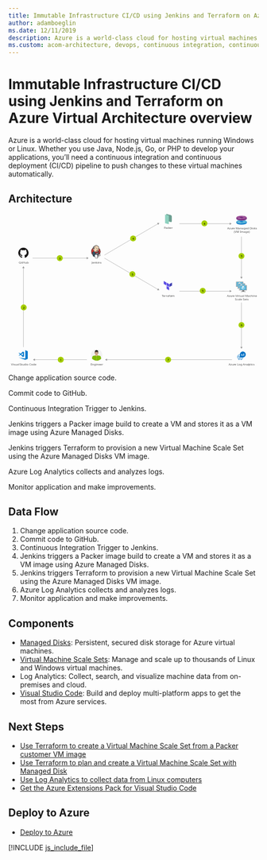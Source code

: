 ```yaml
---
title: Immutable Infrastructure CI/CD using Jenkins and Terraform on Azure Virtual Architecture overview
author: adamboeglin
ms.date: 12/11/2019
description: Azure is a world-class cloud for hosting virtual machines running Windows or Linux. Whether you use Java, Node.js, Go, or PHP to develop your applications, you’ll need a continuous integration and continuous deployment (CI/CD) pipeline to push changes to these virtual machines automatically.
ms.custom: acom-architecture, devops, continuous integration, continuous delivery, CI/CD, continuous deployment, interactive-diagram, is-deployable
---
```

# Immutable Infrastructure CI/CD using Jenkins and Terraform on Azure Virtual Architecture overview

Azure is a world-class cloud for hosting virtual machines running Windows or Linux. Whether you use Java, Node.js, Go, or PHP to develop your applications, you’ll need a continuous integration and continuous deployment (CI/CD) pipeline to push changes to these virtual machines automatically.


## Architecture

<svg class="architecture-diagram" aria-labelledby="immutable-infrastructure-cicd-using-jenkins-and-terraform-on-azure-virtual-architecture-overview" height="718.149" viewbox="0 0 1180 718.149" width="1180" xmlns="http://www.w3.org/2000/svg"><title id="immutable-infrastructure-cicd-using-jenkins-and-terraform-on-azure-virtual-architecture-overview">Immutable Infrastructure CI/CD using Jenkins and Terraform on Azure Virtual Architecture overview</title><desc>Azure is a world-class cloud for hosting virtual machines running Windows or Linux. Whether you use Java, Node.js, Go, or PHP to develop your applications, you’ll need a continuous integration and continuous deployment (CI/CD) pipeline to push changes to these virtual machines automatically.</desc><g><polygon fill="#5c4ee5" points="744.517 336.76 732.49 329.918 732.49 316.232 744.517 323.075 744.517 336.76"></polygon><polygon fill="#5c4ee5" points="758.061 344.357 746.034 337.514 746.034 323.828 758.061 330.671 758.061 344.357"></polygon><polygon fill="#5c4ee5" points="758.061 360.042 746.034 353.2 746.034 339.514 758.061 346.357 758.061 360.042"></polygon><polygon fill="#4040b2" points="771.478 323.828 759.451 330.671 759.451 344.357 771.478 337.514 771.478 323.828"></polygon></g><g><path d="M765.213,38.123l-20.55-5.257V0l20.374,5.212a7.339,7.339,0,0,1,5.52,7.11V33.973A4.283,4.283,0,0,1,765.213,38.123Z" fill="#6c9e91"></path><polygon fill="#8ed1bf" points="756.462 48.493 738.902 43.832 738.902 3.17 756.462 7.831 756.462 48.493"></polygon></g><g><g><g><path d="M1095.669,344.207h-9.435c1.134,4-.389,4.577-7.061,4.577v2.1h22.687v-2.1c-6.672,0-7.326-.572-6.191-4.577" fill="#7a7a7a"></path><path d="M1105.769,318.853h-30.716a1.962,1.962,0,0,0-1.886,1.976v21.42a1.952,1.952,0,0,0,1.886,1.959h30.716a2.144,2.144,0,0,0,2.1-1.959v-21.42a2.152,2.152,0,0,0-2.1-1.976" fill="#a0a1a2"></path><path d="M1105.791,318.855h-30.739a1.962,1.962,0,0,0-1.886,1.976v21.419a1.952,1.952,0,0,0,1.886,1.96h.731Z" fill="#fff" opacity="0.2" style="isolation: isolate"></path><polygon fill="#56b5db" points="1105.157 321.524 1105.157 341.538 1075.797 341.538 1075.797 321.524 1105.157 321.524"></polygon><polygon fill="#59b4d9" points="1075.797 341.538 1075.837 341.538 1075.837 321.524 1102.68 321.484 1102.681 321.484 1075.797 321.524 1075.797 341.538"></polygon><rect fill="#a0a1a2" height="2.096" width="22.687" x="1079.173" y="348.783"></rect></g><g><path d="M1090,330.752a.193.193,0,0,1-.093-.026l-6.118-3.532a.188.188,0,0,1-.092-.161.185.185,0,0,1,.092-.16l6.081-3.509a.186.186,0,0,1,.183,0l6.12,3.533a.186.186,0,0,1,0,.32l-6.079,3.508a.187.187,0,0,1-.094.026" fill="#fff"></path><path d="M1089.122,339.336a.175.175,0,0,1-.093-.025l-6.1-3.52a.181.181,0,0,1-.095-.161v-7.064a.188.188,0,0,1,.281-.161l6.1,3.519a.194.194,0,0,1,.09.162v7.064a.189.189,0,0,1-.09.161.2.2,0,0,1-.092.025" fill="#fff" opacity="0.7" style="isolation: isolate"></path><path d="M1090.849,339.336a.2.2,0,0,1-.1-.025.188.188,0,0,1-.09-.161v-7.02a.192.192,0,0,1,.09-.161l6.1-3.519a.181.181,0,0,1,.183,0,.183.183,0,0,1,.094.16v7.019a.182.182,0,0,1-.094.161l-6.1,3.52a.164.164,0,0,1-.09.025" fill="#fff" opacity="0.4" style="isolation: isolate"></path></g></g><g><g><path d="M1103.976,352.513h-9.435c1.134,4-.389,4.577-7.061,4.577v2.1h22.687v-2.1c-6.672,0-7.326-.572-6.191-4.577" fill="#7a7a7a"></path><path d="M1114.076,327.16H1083.36a1.962,1.962,0,0,0-1.886,1.976v21.42a1.952,1.952,0,0,0,1.886,1.959h30.716a2.144,2.144,0,0,0,2.1-1.959v-21.42a2.152,2.152,0,0,0-2.1-1.976" fill="#a0a1a2"></path><path d="M1114.1,327.162h-30.739a1.962,1.962,0,0,0-1.886,1.976v21.419a1.952,1.952,0,0,0,1.886,1.96h.731Z" fill="#fff" opacity="0.2" style="isolation: isolate"></path><polygon fill="#56b5db" points="1113.464 329.83 1113.464 349.845 1084.104 349.845 1084.104 329.83 1113.464 329.83"></polygon><polygon fill="#59b4d9" points="1084.104 349.845 1084.144 349.845 1084.144 329.831 1110.986 329.791 1110.988 329.791 1084.104 329.831 1084.104 349.845"></polygon><rect fill="#a0a1a2" height="2.096" width="22.687" x="1087.48" y="357.089"></rect></g><g><path d="M1098.308,339.059a.193.193,0,0,1-.093-.026L1092.1,335.5a.188.188,0,0,1-.092-.161.185.185,0,0,1,.092-.16l6.081-3.509a.186.186,0,0,1,.183,0l6.12,3.533a.186.186,0,0,1,0,.32l-6.079,3.508a.187.187,0,0,1-.094.026" fill="#fff"></path><path d="M1097.429,347.643a.175.175,0,0,1-.093-.025l-6.1-3.52a.181.181,0,0,1-.095-.161v-7.064a.188.188,0,0,1,.281-.161l6.1,3.519a.194.194,0,0,1,.09.162v7.064a.189.189,0,0,1-.09.161.2.2,0,0,1-.092.025" fill="#fff" opacity="0.7" style="isolation: isolate"></path><path d="M1099.156,347.643a.2.2,0,0,1-.1-.025.188.188,0,0,1-.09-.161v-7.02a.192.192,0,0,1,.09-.161l6.1-3.519a.181.181,0,0,1,.183,0,.183.183,0,0,1,.094.16v7.019a.182.182,0,0,1-.094.161l-6.1,3.52a.164.164,0,0,1-.09.025" fill="#fff" opacity="0.4" style="isolation: isolate"></path></g></g><g><g><path d="M1112.283,360.82h-9.435c1.134,4-.389,4.577-7.061,4.577v2.1h22.687v-2.1c-6.672,0-7.326-.572-6.191-4.577" fill="#7a7a7a"></path><path d="M1122.383,335.467h-30.716a1.962,1.962,0,0,0-1.886,1.976v21.42a1.952,1.952,0,0,0,1.886,1.959h30.716a2.144,2.144,0,0,0,2.1-1.959v-21.42a2.152,2.152,0,0,0-2.1-1.976" fill="#a0a1a2"></path><path d="M1122.4,335.469h-30.739a1.962,1.962,0,0,0-1.886,1.976v21.419a1.952,1.952,0,0,0,1.886,1.96h.731Z" fill="#fff" opacity="0.2" style="isolation: isolate"></path><polygon fill="#56b5db" points="1121.771 338.137 1121.771 358.152 1092.41 358.152 1092.41 338.137 1121.771 338.137"></polygon><polygon fill="#59b4d9" points="1092.41 358.152 1092.451 358.152 1092.451 338.138 1119.293 338.098 1119.295 338.098 1092.41 338.138 1092.41 358.152"></polygon><rect fill="#a0a1a2" height="2.096" width="22.687" x="1095.786" y="365.396"></rect></g><g><path d="M1106.615,347.366a.193.193,0,0,1-.093-.026l-6.118-3.532a.188.188,0,0,1-.092-.161.185.185,0,0,1,.092-.16l6.081-3.509a.186.186,0,0,1,.183,0l6.12,3.533a.186.186,0,0,1,0,.32l-6.079,3.508a.187.187,0,0,1-.094.026" fill="#fff"></path><path d="M1105.736,355.95a.175.175,0,0,1-.093-.025l-6.1-3.52a.181.181,0,0,1-.095-.161v-7.064a.188.188,0,0,1,.281-.161l6.1,3.519a.194.194,0,0,1,.09.162v7.064a.189.189,0,0,1-.09.161.2.2,0,0,1-.092.025" fill="#fff" opacity="0.7" style="isolation: isolate"></path><path d="M1107.463,355.95a.2.2,0,0,1-.1-.025.188.188,0,0,1-.09-.161v-7.02a.192.192,0,0,1,.09-.161l6.1-3.519a.181.181,0,0,1,.183,0,.183.183,0,0,1,.094.16v7.019a.182.182,0,0,1-.094.161l-6.1,3.52a.164.164,0,0,1-.09.025" fill="#fff" opacity="0.4" style="isolation: isolate"></path></g></g></g><text fill="#525252" font-family="SegoeUI, Segoe UI" font-size="14" transform="translate(392.56 233.426)">Jenkins</text><text fill="#525252" font-family="SegoeUI, Segoe UI" font-size="14" transform="translate(1030.716 390.635)">Azu<tspan letter-spacing="-0.013em" x="23.283" y="0">r</tspan><tspan x="27.966" y="0">e Vi</tspan><tspan letter-spacing="0.029em" x="51.208" y="0">r</tspan><tspan x="56.479" y="0">tual Machine</tspan><tspan x="37.598" y="16.8">Scale Sets</tspan></text><text fill="#525252" font-family="SegoeUI, Segoe UI" font-size="14" transform="translate(723.564 390.635)"><tspan letter-spacing="-0.103em">T</tspan><tspan x="5.893" y="0">errafo</tspan><tspan letter-spacing="-0.002em" x="42.656" y="0">r</tspan><tspan x="47.496" y="0">m</tspan></text><text fill="#525252" font-family="SegoeUI, Segoe UI" font-size="14" transform="translate(1032.046 73.193)">Azu<tspan letter-spacing="-0.013em" x="23.283" y="0">r</tspan><tspan x="27.966" y="0">e Managed Disks</tspan><tspan x="30.765" y="16.8">(VM Image)</tspan></text><text fill="#525252" font-family="SegoeUI, Segoe UI" font-size="14" transform="translate(733.418 70.193)"><tspan letter-spacing="-0.032em">P</tspan><tspan x="7.39" y="0">ac</tspan><tspan letter-spacing="-0.02em" x="20.979" y="0">k</tspan><tspan x="27.658" y="0">er</tspan></text><text fill="#525252" font-family="SegoeUI, Segoe UI" font-size="14" transform="translate(49.186 233.426)">GitHub</text><text fill="#525252" font-family="SegoeUI, Segoe UI" font-size="14" transform="translate(387.493 713.645)">Engineer</text><text fill="#525252" font-family="SegoeUI, Segoe UI" font-size="14" transform="translate(1038.441 713.645)">Azu<tspan letter-spacing="-0.013em" x="23.283" y="0">r</tspan><tspan x="27.966" y="0">e Log Anal</tspan><tspan letter-spacing="0.003em" x="93.461" y="0">y</tspan><tspan x="100.276" y="0">tics</tspan></text><g><line fill="none" stroke="#969696" stroke-miterlimit="10" stroke-width="1.5" x1="71.103" x2="71.103" y1="254.119" y2="627.635"></line><polygon fill="#969696" points="65.867 255.651 71.103 246.584 76.338 255.651 65.867 255.651"></polygon></g><g><line fill="none" stroke="#969696" stroke-miterlimit="10" stroke-width="1.5" x1="1098.851" x2="1098.851" y1="628.135" y2="417.829"></line><polygon fill="#969696" points="1104.086 626.603 1098.851 635.67 1093.615 626.603 1104.086 626.603"></polygon></g><g><line fill="none" stroke="#969696" stroke-miterlimit="10" stroke-width="1.5" x1="1098.851" x2="1098.851" y1="298.464" y2="107.158"></line><polygon fill="#969696" points="1104.086 296.932 1098.851 305.999 1093.615 296.932 1104.086 296.932"></polygon></g><g><line fill="none" stroke="#969696" stroke-miterlimit="10" stroke-width="1.5" x1="123.754" x2="370.234" y1="687.123" y2="687.123"></line><polygon fill="#969696" points="125.286 692.359 116.219 687.123 125.286 681.888 125.286 692.359"></polygon></g><g><line fill="none" stroke="#969696" stroke-miterlimit="10" stroke-width="1.5" x1="370.734" x2="114.254" y1="208.311" y2="208.311"></line><polygon fill="#969696" points="369.202 203.075 378.269 208.311 369.202 213.547 369.202 203.075"></polygon></g><g><line fill="none" stroke="#969696" stroke-miterlimit="10" stroke-width="1.5" x1="705.311" x2="453.099" y1="355.85" y2="208.311"></line><polygon fill="#969696" points="706.632 350.557 711.815 359.654 701.345 359.595 706.632 350.557"></polygon></g><g><line fill="none" stroke="#969696" stroke-miterlimit="10" stroke-width="1.5" x1="705.311" x2="453.099" y1="46.445" y2="193.983"></line><polygon fill="#969696" points="701.345 42.699 711.815 42.64 706.632 51.738 701.345 42.699"></polygon></g><g><line fill="none" stroke="#969696" stroke-miterlimit="10" stroke-width="1.5" x1="1044.937" x2="806.212" y1="46.207" y2="46.207"></line><polygon fill="#969696" points="1043.405 40.971 1052.472 46.207 1043.405 51.443 1043.405 40.971"></polygon></g><g><line fill="none" stroke="#969696" stroke-miterlimit="10" stroke-width="1.5" x1="1044.937" x2="806.212" y1="364.156" y2="364.156"></line><polygon fill="#969696" points="1043.405 358.921 1052.472 364.156 1043.405 369.392 1043.405 358.921"></polygon></g><g><line fill="none" stroke="#969696" stroke-miterlimit="10" stroke-width="1.5" x1="463.682" x2="1054.506" y1="687.123" y2="687.123"></line><polygon fill="#969696" points="465.213 692.359 456.147 687.123 465.213 681.888 465.213 692.359"></polygon></g><a class="architecture-tooltip-trigger" href="#"><circle cx="246.994" cy="687.123" fill="#a5ce00" r="14"></circle><text font-family="SegoeUI, Segoe UI" font-size="14" transform="translate(243.411 693.176)">1</text></a><a class="architecture-tooltip-trigger" href="#"><circle cx="753.094" cy="687.123" fill="#a5ce00" r="14"></circle><text font-family="SegoeUI, Segoe UI" font-size="14" transform="translate(749.511 693.176)">7</text></a><a class="architecture-tooltip-trigger" href="#"><circle cx="1099.018" cy="523.599" fill="#a5ce00" r="14"></circle><text font-family="SegoeUI, Segoe UI" font-size="14" transform="translate(1095.434 529.651)">6</text></a><a class="architecture-tooltip-trigger" href="#"><circle cx="916.339" cy="362.517" fill="#a5ce00" r="14"></circle><text font-family="SegoeUI, Segoe UI" font-size="14" transform="translate(912.755 368.569)">5</text></a><a class="architecture-tooltip-trigger" href="#"><circle cx="584.722" cy="284.111" fill="#a5ce00" r="14"></circle><text font-family="SegoeUI, Segoe UI" font-size="14" transform="translate(581.139 290.163)">5</text></a><a class="architecture-tooltip-trigger" href="#"><circle cx="1099.018" cy="198.517" fill="#a5ce00" r="14"></circle><text font-family="SegoeUI, Segoe UI" font-size="14" transform="translate(1095.434 204.569)">5</text></a><a class="architecture-tooltip-trigger" href="#"><circle cx="924.339" cy="44.517" fill="#a5ce00" r="14"></circle><text font-family="SegoeUI, Segoe UI" font-size="14" transform="translate(920.755 50.569)">4</text></a><a class="architecture-tooltip-trigger" href="#"><circle cx="588.222" cy="115.619" fill="#a5ce00" r="14"></circle><text font-family="SegoeUI, Segoe UI" font-size="14" transform="translate(584.638 121.671)">4</text></a><a class="architecture-tooltip-trigger" href="#"><circle cx="72.367" cy="440.877" fill="#a5ce00" r="14"></circle><text font-family="SegoeUI, Segoe UI" font-size="14" transform="translate(68.784 446.93)">2</text></a><a class="architecture-tooltip-trigger" href="#"><circle cx="242.494" cy="208.311" fill="#a5ce00" r="14"></circle><text font-family="SegoeUI, Segoe UI" font-size="14" transform="translate(238.911 214.364)">3</text></a><text fill="#525252" font-family="SegoeUI, Segoe UI" font-size="14" transform="translate(13.071 713.645)">Visual <tspan letter-spacing="-0.032em" x="40.298" y="0">S</tspan><tspan x="47.284" y="0">tudio Code</tspan></text><g><polygon fill="#007acd" points="79.952 642.27 79.952 681.411 48.827 676.977 79.952 687.636 91.511 682.86 91.511 647.243 79.952 642.27"></polygon><path d="M51.186,668.712l6.433-4.824,10.6,10.335L74,671.835V651.469l-5.78-2.487L57.67,659.268l-6.484-4.775-2.359.824,6.448,6.285-6.448,6.285Zm17.036-12.774v11.1l-7.469-5.5Z" fill="#007acd"></path></g><g><path d="M71.1,159.025a24.322,24.322,0,0,0-7.688,47.4c1.215.225,1.662-.528,1.662-1.17,0-.58-.022-2.5-.033-4.528-6.766,1.471-8.193-2.869-8.193-2.869-1.106-2.811-2.7-3.558-2.7-3.558-2.207-1.509.166-1.478.166-1.478a5.112,5.112,0,0,1,3.728,2.506c2.169,3.718,5.689,2.643,7.077,2.021a5.179,5.179,0,0,1,1.544-3.252c-5.4-.615-11.08-2.7-11.08-12.019a9.412,9.412,0,0,1,2.506-6.528,8.738,8.738,0,0,1,.236-6.436s2.042-.653,6.689,2.493a23.061,23.061,0,0,1,12.18,0c4.642-3.146,6.681-2.493,6.681-2.493a8.729,8.729,0,0,1,.239,6.436,9.393,9.393,0,0,1,2.5,6.528c0,9.341-5.689,11.4-11.1,12a5.813,5.813,0,0,1,1.649,4.5c0,3.254-.028,5.873-.028,6.674,0,.647.438,1.406,1.67,1.167a24.323,24.323,0,0,0-7.7-47.393Z" fill="#181616" fill-rule="evenodd"></path><path d="M55.994,193.942c-.053.121-.244.157-.417.074s-.275-.244-.218-.365.243-.159.419-.076.277.246.216.367Zm-.3-.222" fill="#181616"></path><path d="M56.979,195.041c-.116.107-.343.057-.5-.112a.372.372,0,0,1-.071-.505c.12-.107.339-.057.5.112s.19.4.069.505Zm-.232-.249" fill="#181616"></path><path d="M57.938,196.441c-.149.1-.393.007-.544-.21s-.149-.476,0-.58.391-.01.544.2.149.479,0,.585Zm0,0" fill="#181616"></path><path d="M59.252,197.795c-.133.147-.417.107-.625-.093a.468.468,0,0,1-.138-.621c.135-.147.421-.106.63.093s.275.476.133.621Zm0,0" fill="#181616"></path><path d="M61.064,198.58c-.059.19-.332.277-.608.2s-.455-.306-.4-.5.332-.282.609-.2.455.3.4.5Zm0,0" fill="#181616"></path><path d="M63.054,198.726c.007.2-.227.367-.516.37s-.526-.156-.529-.353.228-.367.519-.372.526.156.526.355Zm0,0" fill="#181616"></path><path d="M64.906,198.411c.035.2-.166.4-.453.45s-.544-.069-.58-.263.17-.4.451-.453.545.068.582.267Zm0,0" fill="#181616"></path></g><g><path d="M443.177,664.911a27.034,27.034,0,1,1-27-26.994A27.024,27.024,0,0,1,443.177,664.911Z" fill="#f2f2f2"></path><path d="M415.955,691.989a27.7,27.7,0,0,1-13.916-3.957v-1.445l-.076-1.369-.152-2.739-.233-5.017-.227-4.335h0v-.3l3.5-.227.757-.076,10.039-.688.305-.076h.151v20.231Z" fill="#7fba00"></path><polygon fill="#7fba00" points="402.191 677.311 400.519 668.868 415.191 665.903 416.868 674.346 402.191 677.311"></polygon><path d="M430.706,672.825v.227h0l-.226,4.411-.3,6.462-.159,2.436v1.824a26.758,26.758,0,0,1-13.838,3.805h-.226V671.758h.151l.226.076,10.117.688.687.076Z" fill="#7fba00"></path><path d="M431.086,687.5c-.3-1.218-.605-2.436-.908-3.578-.687-2.511-1.369-4.865-1.982-6.84l-.074-.076a1.091,1.091,0,0,0-.151-.461c-.228-.909-.456-1.748-.682-2.505a4.724,4.724,0,0,1-.151-1.445,3.713,3.713,0,0,1,2.506-2.89,4.6,4.6,0,0,1,1.746-.076,3.581,3.581,0,0,1,2.588,2.505c.228.763.531,1.6.764,2.511.074.152.074.227.151.379.605,2.133,1.369,4.562,2.052,7.15A25.983,25.983,0,0,1,431.086,687.5Z" fill="#7fba00"></path><polygon fill="#7fba00" points="429.793 677.311 415.191 674.346 416.868 665.903 431.54 668.868 429.793 677.311"></polygon><path d="M437.63,681.413a7.148,7.148,0,0,1-.687.764,25.983,25.983,0,0,1-5.857,5.326c-.226.152-.38.227-.605.379-.151-.454-.3-.991-.462-1.521-.908-3.117-1.975-6.923-2.731-9.352a.281.281,0,0,0-.077-.233c-.308-1.06-.536-1.975-.687-2.505h0l.764-.227,3.419-.991h0l3.27-.915.839-.227a2.982,2.982,0,0,0,.151.688c.151.53.38,1.212.608,1.9C436.11,676.472,436.866,678.984,437.63,681.413Z" fill="#7fba00"></path><path d="M426.372,673.279a4.337,4.337,0,1,0,4.183-4.411A4.333,4.333,0,0,0,426.372,673.279Z" fill="#7fba00"></path><path d="M404.7,674.27c-.3.681-.606,1.521-.909,2.429,0,.152-.076.227-.076.309-.076.076-.076.152-.076.3-.612,1.521-1.218,3.269-1.824,5.168-.461,1.445-.991,2.89-1.445,4.411a27.02,27.02,0,0,1-5.629-5.4c.757-2.436,1.6-4.644,2.278-6.544a4.834,4.834,0,0,1,.151-.53c.309-.915.612-1.672.839-2.436h0a3.461,3.461,0,0,1,4.487-2.2,3.7,3.7,0,0,1,2.36,2.814A4.22,4.22,0,0,1,404.7,674.27Z" fill="#7fba00"></path><path d="M405.46,674.5a.278.278,0,0,0-.076.227h0c-.227.53-.454,1.218-.764,2.127-.681,2.209-1.748,5.4-2.657,8.368-.309.763-.537,1.521-.763,2.284-.3-.233-.53-.385-.833-.612a27.02,27.02,0,0,1-5.629-5.4c-.152-.233-.3-.461-.461-.688,1.142-3.647,2.436-7.377,2.89-8.9a.278.278,0,0,0,.076-.227l.763.3,3.344,1.142h0l3.345,1.142Z" fill="#7fba00"></path><path d="M405.611,672.749a4.317,4.317,0,1,1-4.714-3.881A4.339,4.339,0,0,1,405.611,672.749Z" fill="#7fba00"></path><path d="M415.575,670.843c-2.815,0-5.1-1.748-5.1-4.563v-3.647h10.192v3.647C420.669,669.1,418.389,670.843,415.575,670.843Z" fill="#d8b195"></path><path d="M415.575,643.848c-4.563,0-7.838,4.87-7.989,10.953a1.1,1.1,0,0,1,.152-.459c.536-1.6,3.124-.91,2.511.687a10.149,10.149,0,0,0-.833,2.967,8.025,8.025,0,0,0,.152,1.9,1.256,1.256,0,0,1,.984,1.3v2.662a7.7,7.7,0,0,0,2.512,1.672,3.917,3.917,0,0,0,5.017,0,7.411,7.411,0,0,0,2.588-1.749v-3.116a1.229,1.229,0,0,1,.99-1.218v-2.359c0-.151-.151-.454,0-.151-.687-1.369,1.067-2.588,1.975-1.672C423.633,648.946,421.43,643.848,415.575,643.848Z" fill="#b8977c"></path><path d="M423.633,654.878c0,6.386-3.421,10.722-8.058,10.722s-7.989-4.337-7.989-10.722c0-6.316,3.351-11.41,7.989-11.41C421.43,643.469,423.633,648.562,423.633,654.878Z" fill="#d8b195"></path><path d="M408.35,653.432h-1.067a.85.85,0,0,0-.757.91v3.193c0,.536.3.916.757.916h.764Z" fill="#d8b195"></path><path d="M422.8,653.432h1.062a.85.85,0,0,1,.762.91v3.193c0,.536-.3.916-.762.916H423.1Z" fill="#d8b195"></path><path d="M412.149,655.181a.609.609,0,1,0,0-1.218.613.613,0,1,0,0,1.218Z"></path><path d="M419.222,655.258a.6.6,0,0,0,.613-.608.734.734,0,0,0-.687-.61.652.652,0,0,0-.608.61A.581.581,0,0,0,419.222,655.258Z"></path><path d="M410.861,662.331h9.428c-1.141,2.277-2.813,3.647-4.714,3.647S412,664.608,410.861,662.331Z" fill="#d8b195"></path><path d="M417.247,658.374a.59.59,0,0,1-.613.531c-.074,0-.151.151-.377.308a.964.964,0,0,1-.682.305,1.144,1.144,0,0,1-.687-.305c-.152-.156-.3-.308-.38-.308a.587.587,0,0,1-.606-.531V658.3h3.345Z" fill="#b8977c"></path><path d="M415.575,653.66V658.3H413.9c0-.151.152-.3.227-.38a2.111,2.111,0,0,0,.606-1.369l.075-2.588C414.811,653.357,415.424,653.66,415.575,653.66Z" fill="#e6ccb9"></path><path d="M423.784,650.316v6.917H423.1l-.377-8.286-2.285.3a40.435,40.435,0,0,1-9.579,0l-2.209-.3-.454,8.209h-.688v-6.84c0-4.108,2.814-7.453,6.317-7.453h3.649C420.971,642.863,423.784,646.208,423.784,650.316Z"></path><path d="M421.507,656.171a1.317,1.317,0,0,1-1.218.759H418.54a1.962,1.962,0,0,1-1.672-1.3,5.424,5.424,0,0,1-.308-1.672v-.226h0v-.077c.074-.151.156-.228.233-.38a1.826,1.826,0,0,1,1.136-.385h1.98a2.684,2.684,0,0,1,1.446.385,1.341,1.341,0,0,1,.377.608v.074a10.935,10.935,0,0,1-.074,1.6v.151A4.008,4.008,0,0,1,421.507,656.171Zm.3-2.208v-.074a1.04,1.04,0,0,0-.38-.682c-.226-.31-1.067-.385-1.521-.385h-1.98a1.643,1.643,0,0,0-1.213.385,1.1,1.1,0,0,0-.308.605v.151a4.2,4.2,0,0,0,.385,1.749A2.056,2.056,0,0,0,418.54,657a6.627,6.627,0,0,0,1.749,0,1.466,1.466,0,0,0,1.218-.605,2.2,2.2,0,0,0,.3-.839v-.077A5.01,5.01,0,0,0,421.81,653.963Z"></path><path d="M414.357,655.635a1.968,1.968,0,0,1-1.672,1.3h-1.672c-.688-.077-.991-.228-1.218-.608a1.308,1.308,0,0,1-.227-.762,10.715,10.715,0,0,1-.076-1.6v-.074a.565.565,0,0,1,.152-.3.408.408,0,0,1,.227-.305,2.662,2.662,0,0,1,1.445-.385h1.975a1.68,1.68,0,0,1,1.142.385c.076.151.152.228.227.38v.3A5.581,5.581,0,0,1,414.357,655.635Zm.454-1.823a.781.781,0,0,0-.3-.605,1.646,1.646,0,0,0-1.218-.385h-1.975c-.454,0-1.294.074-1.521.385-.151.151-.227.226-.3.3a.686.686,0,0,0-.076.38v.074a11.246,11.246,0,0,0,0,1.6,1.778,1.778,0,0,0,.3.839h0a1.454,1.454,0,0,0,1.218.605,6.64,6.64,0,0,0,1.748,0,1.974,1.974,0,0,0,1.748-1.293,4.293,4.293,0,0,0,.378-1.749Z"></path><path d="M421.733,652.9a2.166,2.166,0,0,0-1.444-.3,21.9,21.9,0,0,0-2.285-.074c-.682.074-1.21.074-1.444.454a1.223,1.223,0,0,0-.3.536v-.077h-1.3v.077a3.627,3.627,0,0,0-.227-.536c-.3-.38-.833-.38-1.521-.454a22.55,22.55,0,0,0-2.278.074,2.163,2.163,0,0,0-1.445.3,2.019,2.019,0,0,0-.461.992c0,.074.537.074.537,0a1.153,1.153,0,0,1,.3-.608,1.993,1.993,0,0,1,1.294-.308,9.825,9.825,0,0,1,2.127,0,1.551,1.551,0,0,1,1.142.308,1.141,1.141,0,0,1,.227.531h1.9a1.133,1.133,0,0,1,.233-.531,1.659,1.659,0,0,1,1.136-.308,9.867,9.867,0,0,1,2.131,0,2.019,2.019,0,0,1,1.3.308.937.937,0,0,1,.3.608c0,.074.531,0,.531,0A2.015,2.015,0,0,0,421.733,652.9Z"></path><path d="M415.65,662.482a11.794,11.794,0,0,1-2.662-.38c-.227,0-.3-.233-.3-.459.076-.151.3-.3.454-.228a10.864,10.864,0,0,0,4.942,0c.233-.074.459.077.459.228a.337.337,0,0,1-.3.459A11.23,11.23,0,0,1,415.65,662.482Z" fill="#a71e22"></path></g><g><g><ellipse cx="1099.433" cy="41.6" fill="#0072c6" rx="24.727" ry="8.987"></ellipse><rect fill="#0072c6" height="5.097" width="49.485" x="1074.706" y="36.927"></rect><ellipse cx="1099.433" cy="36.927" fill="#59b4d9" rx="24.727" ry="8.987"></ellipse><ellipse cx="1099.433" cy="36.378" fill="#0072c6" rx="7.775" ry="2.333"></ellipse><path d="M1094.382,38.15l-13.724,4.625a44.11,44.11,0,0,0,13.991,2.97l3.792-7.035S1098.452,38.9,1094.382,38.15Z" fill="#6dbadb"></path><path d="M1101,34.092l3.426-5.975s9.093.756,12.825,2.577L1105.2,34.812A25.761,25.761,0,0,0,1101,34.092Z" fill="#6dbadb"></path></g><g><ellipse cx="1099.433" cy="22.248" fill="#68217a" rx="24.727" ry="8.987"></ellipse><rect fill="#68217a" height="5.097" width="49.485" x="1074.706" y="17.575"></rect><ellipse cx="1099.433" cy="17.575" fill="#9b4f96" rx="24.727" ry="8.987"></ellipse><ellipse cx="1099.433" cy="17.026" fill="#68217a" rx="7.775" ry="2.333"></ellipse><path d="M1094.382,18.8l-13.724,4.625a44.11,44.11,0,0,0,13.991,2.97l3.792-7.035S1098.452,19.552,1094.382,18.8Z" fill="#a3669f"></path><path d="M1101,14.74l3.426-5.975s9.093.756,12.825,2.577L1105.2,15.46A25.761,25.761,0,0,0,1101,14.74Z" fill="#a3669f"></path></g></g><path d="M1083.571,672.414h2.646v-2.646h-2.646Zm0-7.938h2.646v-2.382a18.172,18.172,0,0,0-2.646,1.72Zm3.969,15.877h2.646v-2.646h-2.646Zm0,7.938h2.646v-2.646h-2.646Zm0-11.908h2.646v-2.646h-2.646Zm0,7.938h2.646v-2.646h-2.646Zm-3.969-3.969h2.646v-2.646h-2.646Zm0,3.969h2.646v-2.646h-2.646Zm-3.969-7.938h2.646v-2.646H1079.6Zm0,3.969h2.646v-2.646H1079.6Zm0-7.938h2.646v-2.646H1079.6Zm.265-3.969h2.382V665.8h-.662A18.172,18.172,0,0,0,1079.867,668.445Zm3.7,17.862a18.172,18.172,0,0,0,2.646,1.72v-2.382h-2.646Zm0-17.862h2.646V665.8h-2.646Zm19.846,15.877h.662a18.172,18.172,0,0,0,1.72-2.646h-2.382Zm-3.969-3.969h2.646v-2.646h-2.646Zm0,7.674a18.172,18.172,0,0,0,2.646-1.72v-.662h-2.646Zm0-3.7h2.646v-2.646h-2.646Zm-11.908-11.908h2.646v-2.646h-2.646ZM1105.4,648.6a13.891,13.891,0,0,0-13.892,13.892v13.892H1105.4a13.892,13.892,0,0,0,0-27.785Zm-4.631,19.846h-2.646v-7.938h2.646Zm5.292,0h-2.646v-5.292h2.646Zm5.292,0h-2.646V657.861h2.646Zm-7.938,11.908h2.646v-2.646h-2.646Zm-15.877-15.877h2.646V661.83h-2.646Zm7.938,19.846h2.646v-2.646h-2.646Zm-3.969,0h2.646v-2.646h-2.646Zm0-3.969h2.646v-2.646h-2.646Zm3.969,7.938h2.646v-2.646h-2.646Z" fill="#0072c6"></path><g id="g10"><g id="g3393"><path d="M434.076,177.635a21.4,21.4,0,1,1-21.391-21.88,21.639,21.639,0,0,1,21.391,21.88" fill="#d33833" id="path22"></path><path d="M392.166,183.054s-1.549-22.817,19.476-23.469l-1.467-2.445-11.408,3.83-3.26,3.748-2.852,5.46-1.63,6.356.489,4.237" fill="#ef3d3a" id="path24"></path><path d="M398.034,162.709a21.4,21.4,0,0,0-6.075,15.008h0a21.4,21.4,0,0,0,6.075,15.006h0a20.419,20.419,0,0,0,14.65,6.208h0a20.419,20.419,0,0,0,14.651-6.208h0a21.4,21.4,0,0,0,6.076-15.006h0a21.4,21.4,0,0,0-6.076-15.008h0a20.424,20.424,0,0,0-14.651-6.208h0a20.424,20.424,0,0,0-14.65,6.208Zm-.95,30.943a22.73,22.73,0,0,1-6.454-15.935h0a22.73,22.73,0,0,1,6.454-15.936h0a21.751,21.751,0,0,1,15.6-6.608h0a21.749,21.749,0,0,1,15.6,6.608h0a22.728,22.728,0,0,1,6.455,15.936h0a22.726,22.726,0,0,1-6.455,15.935h0a21.754,21.754,0,0,1-15.6,6.609h0a21.755,21.755,0,0,1-15.6-6.609h0" fill="#231f20" id="path26"></path><path d="M421.69,177.756l-3.26.489-4.4.489-2.852.081-2.77-.081-2.119-.652-1.874-2.037-1.467-4.156-.326-.9-1.956-.652-1.141-1.874-.815-2.689.9-2.363,2.119-.733,1.711.815.815,1.793.978-.163.326-.407-.326-1.874-.082-2.363.489-3.259-.019-1.862,1.486-2.375,2.608-1.874,4.563-1.956,5.052.733,4.4,3.178,2.037,3.259,1.3,2.363.326,5.867-.978,5.052-1.793,4.482-1.711,2.363" fill="#f0d6b7" id="path28"></path><path d="M418.919,191.854l-11.653.489V194.3l.978,6.845-.489.571-8.149-2.771-.571-.978-.815-9.208-1.874-5.541-.408-1.3,6.519-4.482,2.037-.815,1.793,2.2,1.548,1.385,1.793.57.815.244.978,4.237.733.9,1.874-.652-1.3,2.526,7.09,3.341-.9.489" fill="#335061" id="path30"></path><path d="M399.606,163.414l2.119-.733,1.711.815.815,1.793.978-.163.244-.978-.489-1.874.489-4.482-.408-2.445,1.467-1.711,3.178-2.526-.9-1.222-4.482,2.2-1.874,1.467-1.059,2.282-1.63,2.2-.489,2.608.326,2.771" fill="#6d6b6d" id="path32"></path><path d="M402.947,155.754s1.222-3.015,6.112-4.482.244-1.06.244-1.06l-5.3,2.037-2.037,2.037-.9,1.63,1.874-.163" fill="#dcd9d8" id="path34"></path><path d="M400.5,162.844s-1.711-5.7,4.808-6.519l-.244-.978-4.482,1.06-1.3,4.237.326,2.771.9-.57" fill="#dcd9d8" id="path36"></path><path d="M403.11,170.422l1.067-1.034a.687.687,0,0,1,.563.626c.081.571.326,5.7,3.83,8.475.32.253-2.607-.408-2.607-.408l-2.608-4.074" fill="#f7e4cd" id="path38"></path><path d="M418.1,168.874s.19-2.47.855-2.28a.916.916,0,0,1,.665.855s-1.615,1.045-1.52,1.425" fill="#f7e4cd" id="path40"></path><path d="M424.867,159.829s-1.343.284-1.467,1.467,1.467.244,1.711.163" fill="#f7e4cd" id="path42"></path><path d="M415.007,159.91s-1.793.244-1.793,1.385,2.037,1.06,2.608.571" fill="#f7e4cd" id="path44"></path><path d="M403.925,165.207s-3.1-1.874-3.423-.081-1.06,3.1.489,4.971l-1.059-.326-.978-2.526-.326-2.445,1.874-1.956,2.119.163,1.222.978.081,1.222" fill="#f7e4cd" id="path46"></path><path d="M405.391,160.073s1.385-7.171,8.393-8.556c5.77-1.14,8.8.244,9.942,1.548,0,0-5.134-6.111-10.023-4.237s-8.475,5.3-8.393,7.5a35.812,35.812,0,0,1,.081,3.749" fill="#f7e4cd" id="path48"></path><path d="M424.3,153.88s-2.363-.081-2.445,2.037a1.62,1.62,0,0,0,.163.652s1.875-2.119,3.015-.978" fill="#f7e4cd" id="path50"></path><path d="M413.949,156.79s-.407-3.252-3.18-1.361c-1.793,1.222-1.63,2.934-1.3,3.259s.237.983.485.532.166-1.917,1.063-2.325,2.366-.863,2.935-.105" fill="#f7e4cd" id="path52"></path><path d="M406.288,178.816l-7.66,3.423s3.178,12.631,1.548,16.542l-1.141-.407-.081-4.808-2.118-9.127-.9-2.526,7.986-5.378,2.363,2.281" fill="#49728b" id="path54"></path><path d="M407.076,185.8l1.087,1.326v4.889h-1.3s-.163-3.423-.163-3.83.163-1.874.163-1.874" fill="#49728b" id="path56"></path><path d="M407.1,192.75l-3.667.163,1.06.733,2.607.407" fill="#49728b" id="path58"></path><path d="M419.652,191.935l3.015-.081.733,7.5-3.1.407-.652-7.823" fill="#335061" id="path60"></path><path d="M420.467,191.935l4.563-.244s1.874-4.726,1.874-4.971,1.63-6.845,1.63-6.845l-3.667-3.83-.733-.652-1.956,1.956v7.578l-1.711,7.008" fill="#335061" id="path62"></path><path d="M422.5,191.365l-2.852.57.407,2.282c1.059.489,2.852-.815,2.852-.815" fill="#49728b" id="path64"></path><path d="M422.586,177.1l5.7,4.237.163-1.956-4.319-3.993-1.548,1.711" fill="#49728b" id="path66"></path><path d="M409.931,207.989l-1.687-6.846-.839-5.051-.139-3.749,7.636-.406h4.751l-.432,8.557.733,6.6-.081,1.222-6.193.489-3.749-.815" fill="#fff" id="path68"></path><path d="M418.593,191.854s-.407,8.475.815,14.5a15.568,15.568,0,0,1-6.03,1.956l6.845-.244.815-.489-.978-13.364-.244-2.852" fill="#dcd9d8" id="path70"></path><path d="M423.539,198.7l3.178-.9,6.03-.326.9-2.771-1.63-4.808-1.874-.244-2.608.815-2.5,1.222-1.328-.244-1.035.407" fill="#fff" id="path72"></path><path d="M423.482,197.069a11.933,11.933,0,0,1,2.445-.9l-.9-4.482,1.059-.407s.733,4.237.733,4.726c0,0,4.563.244,4.971.244a7.4,7.4,0,0,0,.733-3.83l.9,2.608.081,1.467-1.3,1.956-1.467.326-2.445-.081-.815-1.059-2.852.407-.9.326" fill="#dcd9d8" id="path74"></path><path d="M420.28,191.284l-1.793-4.563-1.874-2.689s.407-1.141.978-1.141h1.874l1.793.652-.163,3.015-.815,4.726" fill="#fff" id="path76"></path><path d="M420.63,189.735s-2.282-4.4-2.282-5.052c0,0,.407-.978.978-.733s1.793.9,1.793.9V183.3l-2.771-.571-1.874.244,3.178,7.5.652.082" fill="#dcd9d8" id="path78"></path><path d="M410.664,178.98l-2.257-.245-2.119-.652v.733l1.035,1.142,3.26,1.467" fill="#fff" id="path80"></path><path d="M407.022,179.224s2.526,1.06,3.341.815l.081.977-2.281-.488-1.385-.978.244-.326" fill="#dcd9d8" id="path82"></path><path d="M423.531,183.168a15.484,15.484,0,0,1-3.726-.513,11.539,11.539,0,0,1,.047-1.211,2.912,2.912,0,0,1,1.277-.268,2.221,2.221,0,0,0-1.418-.16,2.269,2.269,0,0,0-.235-.748c.777-.277,2.613-2.1,3.645-1.494.492.287.7,1.923.739,2.719a2.775,2.775,0,0,1-.329,1.676" fill="#d33833" id="path84"></path><path d="M423.531,183.168a15.484,15.484,0,0,1-3.726-.513,11.539,11.539,0,0,1,.047-1.211,2.912,2.912,0,0,1,1.277-.268,2.221,2.221,0,0,0-1.418-.16,2.269,2.269,0,0,0-.235-.748c.777-.277,2.613-2.1,3.645-1.494.492.287.7,1.923.739,2.719A2.775,2.775,0,0,1,423.531,183.168Z" fill="none" id="path86" stroke="#d33833" stroke-width="2"></path><path d="M416.919,180.908c0,.1-.008.21-.012.316-.432.284-1.129.28-1.6.519a4.164,4.164,0,0,1,1.724.436q-.016.4-.031.79a28.14,28.14,0,0,1-2.446,1.857,6.474,6.474,0,0,1-2.455.749c-.265-.062-.289-.391-.4-.7a10.026,10.026,0,0,1-.791-2.721c-.058-1.263-.185-3.379,1.176-3.119a12.158,12.158,0,0,1,3.225,1.18,3.327,3.327,0,0,0,1.608.7" fill="#d33833" id="path88"></path><path d="M416.919,180.908c0,.1-.008.21-.012.316-.432.284-1.129.28-1.6.519a4.164,4.164,0,0,1,1.724.436q-.016.4-.031.79a28.14,28.14,0,0,1-2.446,1.857,6.474,6.474,0,0,1-2.455.749c-.265-.062-.289-.391-.4-.7a10.026,10.026,0,0,1-.791-2.721c-.058-1.263-.185-3.379,1.176-3.119a12.158,12.158,0,0,1,3.225,1.18A3.327,3.327,0,0,0,416.919,180.908Z" fill="none" id="path90" stroke="#d33833" stroke-width="2"></path><path d="M417.7,182.415a4.665,4.665,0,0,1-.206-1.484c1.835-1.223,2.179,2.1.206,1.484" fill="#d33833" id="path92"></path><path d="M417.7,182.415a4.665,4.665,0,0,1-.206-1.484C419.333,179.707,419.677,183.032,417.7,182.415Z" fill="none" id="path94" stroke="#d33833" stroke-width="2"></path><path d="M420.361,182.972s-.571-.815-.163-1.06.815,0,1.06-.407,0-.652.081-1.141.489-.571.9-.652,1.548-.244,1.711.163l-.489-1.467-.978-.326-3.1,1.793-.163.9v1.793" fill="#ef3d3a" id="path96"></path><path d="M411.8,185.662q-.147-1.908-.317-3.812c-.172-1.9.456-1.566,2.1-1.566a4.334,4.334,0,0,1,1.639.489c.444.908-.743.706.512,1.391,1.06.578,2.931-.351,2.5-1.635-.24-.286-1.248-.089-1.61-.276l-1.91-.99c-.81-.42-2.682-1.033-3.546-.446-2.188,1.488.138,5.206.919,6.758" fill="#ef3d3a" id="path98"></path><path d="M413.949,156.79c-2.221-.517-3.325.929-4,2.43-.6-.146-.362-.963-.21-1.38.4-1.093,2-2.549,3.309-2.351.563.085,1.326.6.9,1.3" fill="#231f20" id="path100"></path><path d="M424.771,159.319l.105,0a22.967,22.967,0,0,0,1.569,3.068c-.424.988-3.212,1.862-3.169.088.6-.264,1.644-.054,2.178-.39a6.047,6.047,0,0,1-.684-2.77" fill="#231f20" id="path102"></path><path d="M415.086,159.346a9.314,9.314,0,0,0,1.308,2.45c.3.3.9.659.6,1.485a1.883,1.883,0,0,1-.86.715c-1.058.312-3.524.065-2.689-1.255.875.041,2.052.568,2.706-.067-.5-.8-1.4-2.392-1.068-3.328" fill="#231f20" id="path104"></path><path d="M424.374,168.219c-1.593,1.024-3.37,2.137-5.981,1.878a1.771,1.771,0,0,1-.229-2.277c.282.485.1,1.377.891,1.511,1.481.254,3.206-.906,4.271-1.312.661-1.114-.057-1.524-.652-2.241-1.219-1.469-2.853-3.29-2.794-5.489.493-.357.535.545.606.709a20.1,20.1,0,0,0,3.407,4.669c.287.314.76.615.812.823.152.6-.394,1.327-.331,1.728" fill="#231f20" id="path106"></path><path d="M403.367,167.141c-.5-.285-.618-1.541-1.2-1.576-.838-.051-.685,1.629-.682,2.611a3.068,3.068,0,0,1-.254-2.964c-.483-.237-.7.262-.966.437.344-2.5,3.658-1.16,3.107,1.492" fill="#231f20" id="path108"></path><path d="M425.388,169.26c-.742,1.412-1.791,2.967-3.967,3.012a5.374,5.374,0,0,1,0-1.424c1.664-.16,2.691-1.007,3.965-1.588" fill="#231f20" id="path110"></path><path d="M414.961,170.176c1.388.73,3.939.808,5.826.753a6.607,6.607,0,0,1,.1,1.428c-2.425.121-5.293-.479-5.929-2.181" fill="#231f20" id="path112"></path><path d="M414.7,171.537c.96,2.41,4.259,2.133,7.042,2.066a1.488,1.488,0,0,1-.718.816,7.059,7.059,0,0,1-4.588-.019,6.278,6.278,0,0,1-1.719-1.913c-.208-.267-1.242-.949-.016-.95" fill="#231f20" id="path114"></path><path d="M424.258,184.832a49.145,49.145,0,0,1-3.541,5.613,27.035,27.035,0,0,0,.885-6.507,2.05,2.05,0,0,1,2.656.894" fill="#81b0c4" id="path116"></path><path d="M430.319,191.766c-1.261.252-2.147,1.478-3.378,1.4a4.029,4.029,0,0,1,3.378-1.4" fill="#231f20" id="path118"></path><path d="M430.876,193.74a18.481,18.481,0,0,1-3.278.189c.494-.754,2.4-.494,3.278-.189" fill="#231f20" id="path120"></path><path d="M431.232,195.441c-1.155.025-2.591,0-3.689-.09.65-.7,2.94-.259,3.689.09" fill="#231f20" id="path122"></path><path d="M422.084,200.1a27.157,27.157,0,0,1,.669,4.51,4.723,4.723,0,0,1-1.862.4c-.06-1.35-.241-3.415-.187-4.7.421.028,1.042-.3,1.38-.21" fill="#dcd9d8" id="path124"></path><path d="M420.221,178.714c-.58.379-1.074.851-1.631,1.256a3.593,3.593,0,0,1-2.817-.8c.015-.057.106-.032.11-.1,1.323.589,3-.24,4.339-.359" fill="#f0d6b7" id="path126"></path><path d="M413.278,187.73c.363-1.575,1.787-2.39,3.08-3.257a26.011,26.011,0,0,1,3.04,5.974,31.152,31.152,0,0,1-6.12-2.717" fill="#81b0c4" id="path128"></path><path d="M420.7,200.309c-.054,1.287.127,3.352.187,4.7a4.723,4.723,0,0,0,1.862-.4,27.157,27.157,0,0,0-.669-4.51C421.746,200.008,421.125,200.337,420.7,200.309Zm-13.327-7.321a67.293,67.293,0,0,0,2.881,14.144,18.746,18.746,0,0,0,10.28.187c-.54-2.593-.3-5.75-.62-8.517-.238-2.08-.117-4.173-.443-6.295C415.912,191.765,410.875,192.333,407.377,192.987Zm12.941-.448c-.03,2.228.1,4.426.27,6.657.856-.128,1.436-.214,2.231-.388a47.961,47.961,0,0,0-.752-6.465A5.3,5.3,0,0,0,420.319,192.539Zm4.34-.359a5.332,5.332,0,0,0-1.267,0c.182,1.816.625,3.821.781,5.727a5.3,5.3,0,0,0,1.439-.366,11.53,11.53,0,0,0-.952-5.366Zm6.572,6a2.824,2.824,0,0,0,1.717-3.468,16.4,16.4,0,0,0-1.119-3.789c-.336-.509-1.248-1.175-1.977-.709-1.185.759-3.272.979-4.136,1.9a30.611,30.611,0,0,1,.746,5.251c1.48.092,3.3-.407,4.532.123a17.232,17.232,0,0,0-2.717.686,5.666,5.666,0,0,0,2.954.009ZM419.4,190.446a26.011,26.011,0,0,0-3.04-5.974c-1.293.867-2.717,1.683-3.08,3.257A31.152,31.152,0,0,0,419.4,190.446Zm2.2-6.509a27.035,27.035,0,0,1-.885,6.507,49.145,49.145,0,0,0,3.541-5.613A2.05,2.05,0,0,0,421.6,183.937Zm-2.5-.887c-.506-.055-.936.582-1.594.307-.151.167-.288.347-.442.51,1.454,1.752,2.115,4.239,3.238,6.3a27.635,27.635,0,0,0,.666-6.3C420.144,183.913,419.684,183.112,419.1,183.05Zm-1.606-2.12a4.665,4.665,0,0,0,.206,1.484C419.677,183.032,419.333,179.707,417.5,180.93Zm-2.188-.718a12.158,12.158,0,0,0-3.225-1.18c-1.361-.26-1.234,1.856-1.176,3.119a10.026,10.026,0,0,0,.791,2.721c.106.31.13.639.4.7a6.474,6.474,0,0,0,2.455-.749A28.14,28.14,0,0,0,417,182.968q.015-.4.031-.79a4.164,4.164,0,0,0-1.724-.436c.474-.238,1.171-.235,1.6-.519,0-.106.009-.211.012-.316A3.327,3.327,0,0,1,415.31,180.212Zm-8.12-1.475c-.706.716,1.979,1.693,2.834,1.745,0-.453.258-.881.205-1.206C409.215,179.1,407.881,179.216,407.191,178.737Zm8.691.336c0,.07-.095.044-.11.1a3.593,3.593,0,0,0,2.817.8c.557-.4,1.051-.877,1.631-1.256C418.886,178.834,417.2,179.663,415.882,179.074Zm7.977,2.419c-.038-.8-.247-2.432-.739-2.719-1.032-.6-2.868,1.217-3.645,1.494a2.269,2.269,0,0,1,.235.748,2.221,2.221,0,0,1,1.418.16,2.912,2.912,0,0,0-1.277.268,11.539,11.539,0,0,0-.047,1.211,15.484,15.484,0,0,0,3.726.513A2.775,2.775,0,0,0,423.859,181.493ZM406,179.43c-.222-.158-1.72-2.108-1.926-2.027a32.25,32.25,0,0,0-7.514,4.668c2.161,4.636,3.033,10.316,3.187,15.791,2.475,1.158,4.649,2.826,8.008,3-.389-2.75-.743-5.2-.964-7.792-.844-.356-2.055.016-2.844-.11-.007-.952,1.206-.417,1.307-1.057.076-.484-.667-.521-.425-1.283.617.224.942.72,1.6.906.6-1.316-.008-3.645.078-4.745.016-.207.1-1.144.566-.98.409.146-.023,2.494.021,3.535a5.464,5.464,0,0,0,.273,2.49A92.739,92.739,0,0,1,417.424,191a24.329,24.329,0,0,1-2.7-1.212c-.545-.307-2.265-.947-2.422-1.465-.251-.826.659-1.265.815-1.973-1.638.893-1.958-.856-2.345-2.1a16.293,16.293,0,0,1-.637-2.609A28.233,28.233,0,0,1,406,179.43Zm16.423-1.791c2.26-1.1,2.667,4.1,1.781,5.767.137.5.608.69.8,1.138-1.261,2.259-2.662,4.367-3.948,6.6.957-.6,2.324-.107,3.45-.553.412-.163.71-1.105,1.021-1.859a40.434,40.434,0,0,0,2.158-6.669,8.438,8.438,0,0,0,.282-1.835c-.1-.719-1.074-1.252-1.57-1.7-.914-.821-1.489-1.543-2.442-2.311-.386.571-1.216.954-1.532,1.418ZM400.835,157.6c-1.077,1.185-.851,3.4-.721,4.984,1.946-1.224,4.529.1,4.5,2.179.929-.025.347-1.16.179-1.892-.549-2.39.925-4.986.067-7.172a5.906,5.906,0,0,0-4.03,1.9Zm7.7-6.876c-2.437.691-5.561,2.462-6.563,4.652.776-.113,1.314-.5,2.079-.552a5.113,5.113,0,0,0,1,.039c.662-.164,1.221-1.649,1.721-2.2s1.072-.77,1.473-1.262c.257-.124.638-.116.653-.5C408.791,150.778,408.673,150.687,408.539,150.725Zm12.689.65c-2.53-1.427-6.812-2.5-9.5-1.16-2.172,1.083-5.107,2.874-6.108,5.144.935,2.191-.277,4.2-.354,6.422-.041,1.183.557,2.217.6,3.5-.32.528-1.3.593-1.974.557-.228-1.14-.626-2.421-1.8-2.549a2.724,2.724,0,0,0-2.95,2.629c-.089,1.689,1.3,4.488,3.263,4.294.759-.075.946-.836,1.773-.828.448.895-.692,1.175-.809,1.815a5.139,5.139,0,0,0,.167,1.114,15.2,15.2,0,0,0,1.936,4.506c.994,1.424,2.947,1.639,5.048,1.778.375-.808,1.758-.742,2.659-.53a8.9,8.9,0,0,1-2.915-2.382c-.955-1.053-1.923-2.182-1.972-3.558,1.806,2.5,3.3,4.692,6.58,5.794,2.484.833,5.386-.382,7.294-1.722a8.382,8.382,0,0,0,1.828-2.25,19.075,19.075,0,0,0,2.873-11.547c-.089-1.729-.085-3.452-.665-4.615-.606-1.216-2.657-2.3-3.857-1.2-.222-1.183,1-1.914,2.432-1.489a13.562,13.562,0,0,0-3.548-3.725Zm4.714,39.009c1.977-.983,5.671-2.645,6.91,0a22.461,22.461,0,0,1,1.231,3.635c.335,1.422-.363,4.411-1.824,4.888a8.675,8.675,0,0,1-4.352.083,2.371,2.371,0,0,1-.53-.695,6.006,6.006,0,0,0-3.027.516c.083.821-.472.953-.993,1.122-.386,1.531.772,3.529.5,4.925-.2.994-1.421,1.148-2.32,1.334a7.639,7.639,0,0,0,.1,1.481,2.244,2.244,0,0,1-2,1.294c-2.875.346-7.239.5-10-.493-.772-1.893-1.379-4.195-2.022-6.356-2.7.288-4.878-1.164-6.934-2.115-.712-.33-1.7-.512-1.963-1.079a9.7,9.7,0,0,1-.216-2.593,39.405,39.405,0,0,0-.972-7.581c-.3-1.166-.825-2.194-1.191-3.317a23.933,23.933,0,0,1-1.083-3.365c-.228-1.538,1.22-1.624,2.147-2.291,1.432-1.031,2.556-1.6,4.107-2.531a9.358,9.358,0,0,0,2-1.294c.313-.637-.538-1.535-.765-2.034a6.118,6.118,0,0,1-.6-2.239,4.319,4.319,0,0,1-2.883-1.853,7.1,7.1,0,0,1-.816-6.151c.067-.16.4-.475.449-.721a8.333,8.333,0,0,0-.2-1.643c-.09-2.643.447-4.92,2.226-5.717.722-2.877,3.307-3.834,5.743-5.264a18.058,18.058,0,0,1,2.95-1.257c3.718-1.368,9.422-1.111,12.508,1.223a16.8,16.8,0,0,1,4.148,4.592c1.976,3.994,1.835,10.668.453,15.527a15.629,15.629,0,0,1-.831,2.395c-.262.547-1.078,1.642-.979,2.125.1.5,1.859,1.833,2.236,2.2.678.654,1.967,1.523,2.072,2.349a8.314,8.314,0,0,1-.64,2.929c-.846,2.83-1.671,5.446-2.63,7.969" fill="#231f20" id="path130"></path><path d="M412.752,170.792c.107-.143.7-.36,1.522.038,0,0-.978.163-.9,1.793l-.407-.082s-.421-1.478-.218-1.749" fill="#f7e4cd" id="path132"></path><path d="M419.9,184.805a.448.448,0,1,1-.448-.448.448.448,0,0,1,.448.448" fill="#1d1919" id="path134"></path><path d="M420.345,186.883a.448.448,0,1,1-.448-.448.448.448,0,0,1,.448.448" fill="#1d1919" id="path136"></path></g></g></svg>
<div class="architecture-tooltip-content" id="architecture-tooltip-1">
<p>Change application source code.</p>
</div>
<div class="architecture-tooltip-content" id="architecture-tooltip-2">
<p>Commit code to GitHub.</p>
</div>
<div class="architecture-tooltip-content" id="architecture-tooltip-3">
<p>Continuous Integration Trigger to Jenkins.</p>
</div>
<div class="architecture-tooltip-content" id="architecture-tooltip-4">
<p>Jenkins triggers a Packer image build to create a VM and stores it as a VM image using Azure Managed Disks.</p>
</div>
<div class="architecture-tooltip-content" id="architecture-tooltip-5">
<p>Jenkins triggers Terraform to provision a new Virtual Machine Scale Set using the Azure Managed Disks VM image.</p>
</div>
<div class="architecture-tooltip-content" id="architecture-tooltip-6">
<p>Azure Log Analytics collects and analyzes logs.</p>
</div>
<div class="architecture-tooltip-content" id="architecture-tooltip-7">
<p>Monitor application and make improvements.</p>
</div>

## Data Flow
1. Change application source code.
1. Commit code to GitHub.
1. Continuous Integration Trigger to Jenkins.
1. Jenkins triggers a Packer image build to create a VM and stores it as a VM image using Azure Managed Disks.
1. Jenkins triggers Terraform to provision a new Virtual Machine Scale Set using the Azure Managed Disks VM image.
1. Azure Log Analytics collects and analyzes logs.
1. Monitor application and make improvements.

## Components
* [Managed Disks](http://azure.microsoft.com/services/managed-disks/): Persistent, secured disk storage for Azure virtual machines.
* [Virtual Machine Scale Sets](http://azure.microsoft.com/services/virtual-machine-scale-sets/): Manage and scale up to thousands of Linux and Windows virtual machines.
* Log Analytics: Collect, search, and visualize machine data from on-premises and cloud.
* [Visual Studio Code](http://azure.microsoft.com/products/visual-studio/): Build and deploy multi-platform apps to get the most from Azure services.

## Next Steps
* [Use Terraform to create a Virtual Machine Scale Set from a Packer customer VM image](https://docs.microsoft.com/azure/terraform/terraform-create-vm-scaleset-network-disks-using-packer-hcl)
* [Use Terraform to plan and create a Virtual Machine Scale Set with Managed Disk](https://docs.microsoft.com/azure/terraform/terraform-create-vm-scaleset-network-disks-hcl)
* [Use Log Analytics to collect data from Linux computers](https://docs.microsoft.com/azure/log-analytics/log-analytics-quick-collect-linux-computer)
* [Get the Azure Extensions Pack for Visual Studio Code](https://marketplace.visualstudio.com/items?itemName=ms-vscode.vscode-azureextensionpack)

## Deploy to Azure
* [Deploy to Azure](/en-us/resources/templates/jenkins-cicd-vmss/)

[!INCLUDE [js_include_file](../../_js/index.md)]
